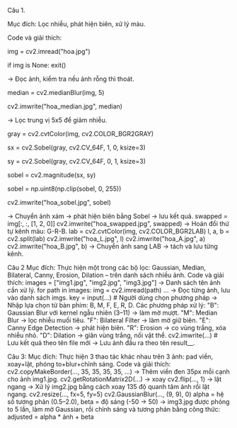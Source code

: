 Câu 1.

Mục đích:
Lọc nhiễu, phát hiện biên, xử lý màu.

Code và giải thích:

img = cv2.imread("hoa.jpg")

if img is None: exit()

→ Đọc ảnh, kiểm tra nếu ảnh rỗng thì thoát.

median = cv2.medianBlur(img, 5)

cv2.imwrite("hoa_median.jpg", median)

→ Lọc trung vị 5x5 để giảm nhiễu.

gray = cv2.cvtColor(img, cv2.COLOR_BGR2GRAY)

sx = cv2.Sobel(gray, cv2.CV_64F, 1, 0, ksize=3)

sy = cv2.Sobel(gray, cv2.CV_64F, 0, 1, ksize=3)

sobel = cv2.magnitude(sx, sy)

sobel = np.uint8(np.clip(sobel, 0, 255))

cv2.imwrite("hoa_sobel.jpg", sobel)

→ Chuyển ảnh xám → phát hiện biên bằng Sobel → lưu kết quả.
swapped = img[:, :, [1, 2, 0]]
cv2.imwrite("hoa_swapped.jpg", swapped)
→ Hoán đổi thứ tự kênh màu: G-R-B.
lab = cv2.cvtColor(img, cv2.COLOR_BGR2LAB)
l, a, b = cv2.split(lab)
cv2.imwrite("hoa_L.jpg", l)
cv2.imwrite("hoa_A.jpg", a)
cv2.imwrite("hoa_B.jpg", b)
→ Chuyển ảnh sang LAB → tách và lưu từng kênh.

Câu 2
Mục đích:
Thực hiện một trong các bộ lọc: Gaussian, Median, Bilateral, Canny, Erosion, Dilation – trên danh sách nhiều ảnh.
Code và giải thích:
images = ["img1.jpg", "img2.jpg", "img3.jpg"]
→ Danh sách tên ảnh cần xử lý.
for path in images:
    img = cv2.imread(path)
    ...
→ Đọc từng ảnh, lưu vào danh sách imgs.
key = input(...)  # Người dùng chọn phương pháp
→ Nhập lựa chọn từ bàn phím: B, M, F, E, R, D.
Các phương pháp xử lý:
"B": Gaussian Blur với kernel ngẫu nhiên (3–11) → làm mờ mượt.
"M": Median Blur → lọc nhiễu muối tiêu.
"F": Bilateral Filter → làm mờ giữ biên.
"E": Canny Edge Detection → phát hiện biên.
"R": Erosion → co vùng trắng, xóa nhiễu nhỏ.
"D": Dilation → giãn vùng trắng, nối vật thể.
cv2.imwrite(...)  # Lưu kết quả theo tên file mới
→ Lưu ảnh đầu ra theo tên result_<method>_<filename>.

Câu 3:
Mục đích:
Thực hiện 3 thao tác khác nhau trên 3 ảnh: pad viền, xoay+lật, phóng to+blur+chỉnh sáng.
Code và giải thích:
cv2.copyMakeBorder(..., 35, 35, 35, 35, ...)
→ Thêm viền đen 35px mỗi cạnh cho ảnh img1.jpg.
cv2.getRotationMatrix2D(...) → xoay
cv2.flip(..., 1) → lật ngang
→ Xử lý img2.jpg bằng cách xoay 135 độ quanh tâm ảnh rồi lật ngang.
cv2.resize(..., fx=5, fy=5)
cv2.GaussianBlur(..., (9, 9), 0)
alpha = hệ số tương phản (0.5–2.0), beta = độ sáng (-50 → 50)
→ img3.jpg được phóng to 5 lần, làm mờ Gaussian, rồi chỉnh sáng và tương phản bằng công thức:
adjusted = alpha * ảnh + beta
